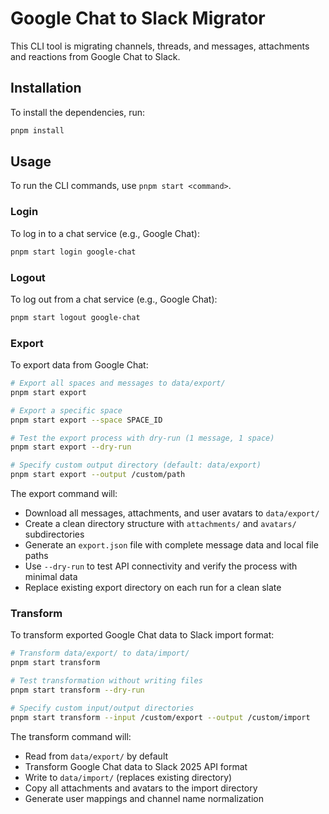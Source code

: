 # Google Chat to Slack Migrator

This CLI tool is migrating channels, threads, and messages, attachments and reactions from Google Chat to Slack.

## Installation

To install the dependencies, run:

```bash
pnpm install
```

## Usage

To run the CLI commands, use `pnpm start <command>`.

### Login

To log in to a chat service (e.g., Google Chat):

```bash
pnpm start login google-chat
```

### Logout

To log out from a chat service (e.g., Google Chat):

```bash
pnpm start logout google-chat
```

### Export

To export data from Google Chat:

```bash
# Export all spaces and messages to data/export/
pnpm start export

# Export a specific space
pnpm start export --space SPACE_ID

# Test the export process with dry-run (1 message, 1 space)
pnpm start export --dry-run

# Specify custom output directory (default: data/export)
pnpm start export --output /custom/path
```

The export command will:

- Download all messages, attachments, and user avatars to `data/export/`
- Create a clean directory structure with `attachments/` and `avatars/` subdirectories
- Generate an `export.json` file with complete message data and local file paths
- Use `--dry-run` to test API connectivity and verify the process with minimal data
- Replace existing export directory on each run for a clean slate

### Transform

To transform exported Google Chat data to Slack import format:

```bash
# Transform data/export/ to data/import/
pnpm start transform

# Test transformation without writing files
pnpm start transform --dry-run

# Specify custom input/output directories
pnpm start transform --input /custom/export --output /custom/import
```

The transform command will:

- Read from `data/export/` by default
- Transform Google Chat data to Slack 2025 API format
- Write to `data/import/` (replaces existing directory)
- Copy all attachments and avatars to the import directory
- Generate user mappings and channel name normalization

